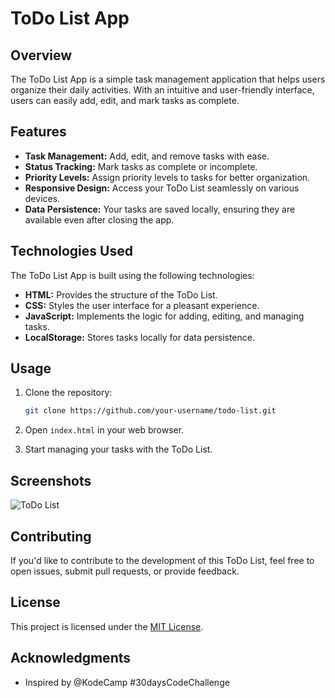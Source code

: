# ToDo List App

## Overview

The ToDo List App is a simple task management application that helps users organize their daily activities. With an intuitive and user-friendly interface, users can easily add, edit, and mark tasks as complete.

## Features

- **Task Management:** Add, edit, and remove tasks with ease.
- **Status Tracking:** Mark tasks as complete or incomplete.
- **Priority Levels:** Assign priority levels to tasks for better organization.
- **Responsive Design:** Access your ToDo List seamlessly on various devices.
- **Data Persistence:** Your tasks are saved locally, ensuring they are available even after closing the app.

## Technologies Used

The ToDo List App is built using the following technologies:

- **HTML:** Provides the structure of the ToDo List.
- **CSS:** Styles the user interface for a pleasant experience.
- **JavaScript:** Implements the logic for adding, editing, and managing tasks.
- **LocalStorage:** Stores tasks locally for data persistence.

## Usage

1. Clone the repository:

   ```bash
   git clone https://github.com/your-username/todo-list.git
   ```

2. Open `index.html` in your web browser.

3. Start managing your tasks with the ToDo List.

## Screenshots

![ToDo List]('assets\todo-list.png')

## Contributing

If you'd like to contribute to the development of this ToDo List, feel free to open issues, submit pull requests, or provide feedback.

## License

This project is licensed under the [MIT License](LICENSE).

## Acknowledgments

- Inspired by @KodeCamp #30daysCodeChallenge